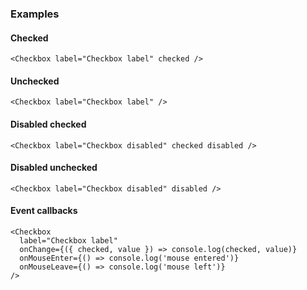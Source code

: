 ### Examples

#### Checked

```
<Checkbox label="Checkbox label" checked />
```

#### Unchecked

```
<Checkbox label="Checkbox label" />
```

#### Disabled checked

```
<Checkbox label="Checkbox disabled" checked disabled />
```

#### Disabled unchecked

```
<Checkbox label="Checkbox disabled" disabled />
```

#### Event callbacks

```
<Checkbox
  label="Checkbox label"
  onChange={({ checked, value }) => console.log(checked, value)}
  onMouseEnter={() => console.log('mouse entered')}
  onMouseLeave={() => console.log('mouse left')}
/>
```